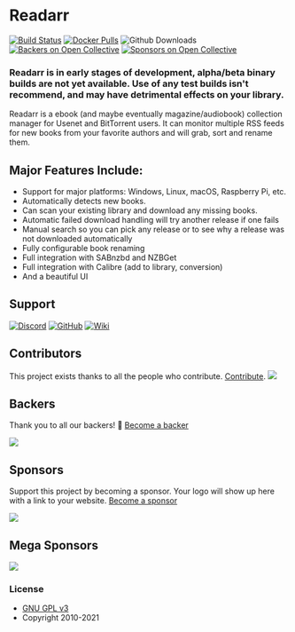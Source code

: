 # Readarr

[![Build Status](https://dev.azure.com/Readarr/Readarr/_apis/build/status/Readarr.Readarr?branchName=develop)](https://dev.azure.com/Readarr/Readarr/_build/latest?definitionId=1&branchName=develop)
[![Docker Pulls](https://img.shields.io/docker/pulls/hotio/readarr)](https://hub.docker.com/r/hotio/readarr)
![Github Downloads](https://img.shields.io/github/downloads/readarr/readarr/total.svg)
[![Backers on Open Collective](https://opencollective.com/readarr/backers/badge.svg)](#backers) [![Sponsors on Open Collective](https://opencollective.com/readarr/sponsors/badge.svg)](#sponsors)

### Readarr is in early stages of development, alpha/beta binary builds are not yet available. Use of any test builds isn't recommend, and may have detrimental effects on your library.

Readarr is a ebook (and maybe eventually magazine/audiobook) collection manager for Usenet and BitTorrent users. It can monitor multiple RSS feeds for new books from your favorite authors and will grab, sort and rename them.

## Major Features Include:

* Support for major platforms: Windows, Linux, macOS, Raspberry Pi, etc.
* Automatically detects new books.
* Can scan your existing library and download any missing books.
* Automatic failed download handling will try another release if one fails
* Manual search so you can pick any release or to see why a release was not downloaded automatically
* Fully configurable book renaming
* Full integration with SABnzbd and NZBGet
* Full integration with Calibre (add to library, conversion)
* And a beautiful UI

## Support

[![Discord](https://img.shields.io/badge/discord-chat-7289DA.svg?maxAge=60)](https://discord.gg/rkEXY2Rbgn)
[![GitHub](https://img.shields.io/badge/github-issues-red.svg?maxAge=60)](https://github.com/Readarr/Readarr/issues)
[![Wiki](https://img.shields.io/badge/servarr-wiki-181717.svg?maxAge=60)](https://wiki.servarr.com/Readarr)

## Contributors

This project exists thanks to all the people who contribute. [Contribute](CONTRIBUTING.md).
<a href="https://github.com/Readarr/Readarr/graphs/contributors"><img src="https://opencollective.com/Readarr/contributors.svg?width=890&button=false" /></a>

## Backers

Thank you to all our backers! 🙏 [Become a backer](https://opencollective.com/readarr#backer)

<img src="https://opencollective.com/readarr/backers.svg?width=890"></a>

## Sponsors

Support this project by becoming a sponsor. Your logo will show up here with a link to your website. [Become a sponsor](https://opencollective.com/readarr#sponsor)

<img src="https://opencollective.com/readarr/sponsors.svg?width=890"></a>

## Mega Sponsors
<img src="https://opencollective.com/readarr/tiers/mega-sponsor.svg?width=890"></a>

### License

* [GNU GPL v3](http://www.gnu.org/licenses/gpl.html)
* Copyright 2010-2021
